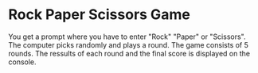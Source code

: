 # Rock Paper Scissors Game
You get a prompt where you have to enter "Rock" "Paper" or "Scissors". The computer picks randomly and plays a round. The game consists of 5 rounds. The ressults of each round and the final score is displayed on the console.
